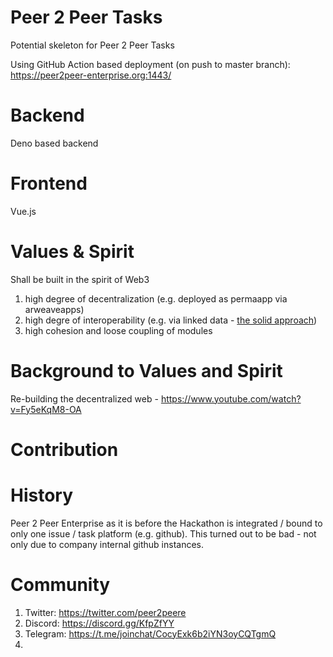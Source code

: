 # Peer 2 Peer Tasks

Potential skeleton for Peer 2 Peer Tasks

Using GitHub Action based deployment (on push to master branch):
https://peer2peer-enterprise.org:1443/ 

# Backend 
Deno based backend

# Frontend
Vue.js

# Values & Spirit
Shall be built in the spirit of Web3  
1. high degree of decentralization (e.g. deployed as permaapp via arweaveapps)  
2. high degre of interoperability (e.g. via linked data - [the solid approach](https://www.youtube.com/watch?v=Fy5eKqM8-OA))  
3. high cohesion and loose coupling of modules  

# Background to Values and Spirit
Re-building the decentralized web - https://www.youtube.com/watch?v=Fy5eKqM8-OA 
 
# Contribution

# History
Peer 2 Peer Enterprise as it is before the Hackathon is integrated / bound to only one issue / task platform (e.g. github). This turned out to be bad - not only due to company internal github instances. 


# Community
1. Twitter: https://twitter.com/peer2peere
2. Discord: https://discord.gg/KfpZfYY
3. Telegram: https://t.me/joinchat/CocyExk6b2iYN3oyCQTgmQ
4. 


